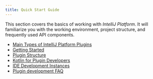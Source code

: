 ```yaml
---
title: Quick Start Guide
---
```


This section covers the basics of working with *IntelliJ Platform*.
It will familiarize you with the working environment, project structure, and frequently used API components.

* [Main Types of IntelliJ Platform Plugins](basics/types_of_plugins.md)
* [Getting Started](basics/getting_started.md)
* [Plugin Structure](basics/plugin_structure.md)
* [Kotlin for Plugin Developers](/tutorials/kotlin.md)
* [IDE Development Instances](basics/ide_development_instance.md)
* [Plugin development FAQ](faq.md)
